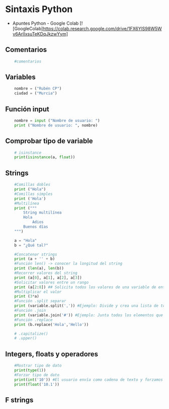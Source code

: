 # Sintaxis Python

* Apuntes Python - Google Colab
[![GoogleColab]https://colab.research.google.com/drive/1FX6YlS98W5Wv6ArlIxsuTeKDqJkzwYym]


## Comentarios
```Python
    #comentarios
```
## Variables
```Python
    nombre = ("Rubén CP")
    ciudad = ("Murcia")
```
## Función input
```Python
    nombre = input ("Nombre de usuario: ")
    print ("Nombre de usuario: ", nombre)
```

## Comprobar tipo de variable
```Python
    # isinstance
    print(isinstance(a, float))
```

## Strings
```Python
    #Comillas dobles
    print ("Hola")
    #Comillas simples
    print ('Hola')
    #Multilínea
    print ("""
        String multilínea
        Hola
            Adios
        Buenos días    
    """)

    a = "Hola"
    b = "¿Qué tal?"

    #Concatenar strings
    print (a + '' + b)
    #Función len() -> conocer la longitud del string
    print (len(a), len(b))
    #Recorrer valores del string
    print (a[0], a[1], a[2], a[3])
    #Solicitar valores entre un rango
    print (a[2:8]) ## Solicita todos los valores de una variable de entre la posición 2-8
    #Multiplicar el valor
    print (3*a)
    #Función .split separar
    print (variable.split(',')) #Ejemplo: Divide y crea una lista de todas las palabras o frases tras una ","
    #Función .join
    print (variable.join('#')) #Ejemplo: Junta todos los elementos que contiene la variable y sepáralos con #.
    #Función .replace
    print (b.replace('Hola','Hello'))

    # .capitalize()
    # .upper()
```

## Integers, floats y operadores

```Python
    #Mostrar tipo de dato
    print(type(1))
    #Forzar tipo de dato
    print(int('10')) #El usuario envía como cadena de texto y forzamos a interpretar el número
    print(float('10.1'))
```




## F strings
